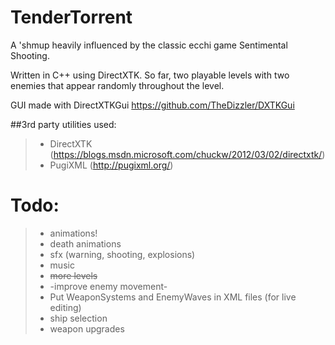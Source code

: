 # TenderTorrent

A 'shmup heavily influenced by the classic ecchi game Sentimental Shooting.

Written in C++ using DirectXTK. So far, two playable levels with two enemies that appear randomly throughout the level.

GUI made with DirectXTKGui https://github.com/TheDizzler/DXTKGui

##3rd party utilities used:
>- DirectXTK (https://blogs.msdn.microsoft.com/chuckw/2012/03/02/directxtk/)
>- PugiXML (http://pugixml.org/)


# Todo:
>- animations!
>- death animations
>- sfx (warning, shooting, explosions)
>- music
>- ~~more levels~~
>- -improve enemy movement-
>- Put WeaponSystems and EnemyWaves in XML files (for live editing)
>- ship selection
>- weapon upgrades